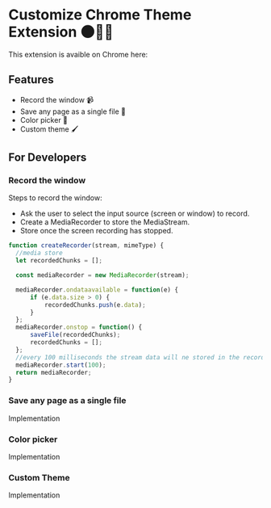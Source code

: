 # Customize Chrome Theme Extension 🌑👩‍💻
This extension is avaible on Chrome here: 

## Features 
<ul> 
  <li> Record the window 📹</li>
  <li> Save any page as a single file 📓 </li>
  <li> Color picker 🎨</li>
  <li> Custom theme 🖌</li>
</ul> 

## For Developers
### Record the window
Steps to record the window:
<ul>
  <li>Ask the user to select the input source (screen or window) to record.  </li>  
  <li>Create a MediaRecorder to store the MediaStream.</li>
  <li>Store once the screen recording has stopped.</li>
</ul>

  ```javascript
  function createRecorder(stream, mimeType) {
    //media store
    let recordedChunks = [];

    const mediaRecorder = new MediaRecorder(stream);

    mediaRecorder.ondataavailable = function(e) {
        if (e.data.size > 0) {
            recordedChunks.push(e.data);
        }
    };
    mediaRecorder.onstop = function() {
        saveFile(recordedChunks);
        recordedChunks = [];
    };
    //every 100 milliseconds the stream data will ne stored in the recordedChunks array
    mediaRecorder.start(100);
    return mediaRecorder;
}
  ```


### Save any page as a single file
Implementation

### Color picker
Implementation

### Custom Theme
Implementation
